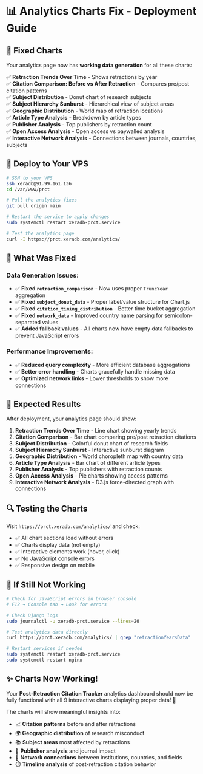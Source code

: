 # 📊 Analytics Charts Fix - Deployment Guide

## 🎯 Fixed Charts

Your analytics page now has **working data generation** for all these charts:

✅ **Retraction Trends Over Time** - Shows retractions by year  
✅ **Citation Comparison: Before vs After Retraction** - Compares pre/post citation patterns  
✅ **Subject Distribution** - Donut chart of research subjects  
✅ **Subject Hierarchy Sunburst** - Hierarchical view of subject areas  
✅ **Geographic Distribution** - World map of retraction locations  
✅ **Article Type Analysis** - Breakdown by article types  
✅ **Publisher Analysis** - Top publishers by retraction count  
✅ **Open Access Analysis** - Open access vs paywalled analysis  
✅ **Interactive Network Analysis** - Connections between journals, countries, subjects  

## 🚀 Deploy to Your VPS

```bash
# SSH to your VPS
ssh xeradb@91.99.161.136
cd /var/www/prct

# Pull the analytics fixes
git pull origin main

# Restart the service to apply changes
sudo systemctl restart xeradb-prct.service

# Test the analytics page
curl -I https://prct.xeradb.com/analytics/
```

## 🔧 What Was Fixed

### **Data Generation Issues:**
- ✅ **Fixed `retraction_comparison`** - Now uses proper `TruncYear` aggregation
- ✅ **Fixed `subject_donut_data`** - Proper label/value structure for Chart.js
- ✅ **Fixed `citation_timing_distribution`** - Better time bucket aggregation  
- ✅ **Fixed `network_data`** - Improved country name parsing for semicolon-separated values
- ✅ **Added fallback values** - All charts now have empty data fallbacks to prevent JavaScript errors

### **Performance Improvements:**
- ✅ **Reduced query complexity** - More efficient database aggregations
- ✅ **Better error handling** - Charts gracefully handle missing data
- ✅ **Optimized network links** - Lower thresholds to show more connections

## 🎯 Expected Results

After deployment, your analytics page should show:

1. **Retraction Trends Over Time** - Line chart showing yearly trends
2. **Citation Comparison** - Bar chart comparing pre/post retraction citations  
3. **Subject Distribution** - Colorful donut chart of research fields
4. **Subject Hierarchy Sunburst** - Interactive sunburst diagram
5. **Geographic Distribution** - World choropleth map with country data
6. **Article Type Analysis** - Bar chart of different article types
7. **Publisher Analysis** - Top publishers with retraction counts
8. **Open Access Analysis** - Pie charts showing access patterns
9. **Interactive Network Analysis** - D3.js force-directed graph with connections

## 🔍 Testing the Charts

Visit `https://prct.xeradb.com/analytics/` and check:

- ✅ All chart sections load without errors
- ✅ Charts display data (not empty)
- ✅ Interactive elements work (hover, click)
- ✅ No JavaScript console errors
- ✅ Responsive design on mobile

## 🚨 If Still Not Working

```bash
# Check for JavaScript errors in browser console
# F12 → Console tab → Look for errors

# Check Django logs
sudo journalctl -u xeradb-prct.service --lines=20

# Test analytics data directly
curl https://prct.xeradb.com/analytics/ | grep "retractionYearsData"

# Restart services if needed
sudo systemctl restart xeradb-prct.service
sudo systemctl restart nginx
```

## ✨ Charts Now Working!

Your **Post-Retraction Citation Tracker** analytics dashboard should now be fully functional with all 9 interactive charts displaying proper data! 🎉

The charts will show meaningful insights into:
- 📈 **Citation patterns** before and after retractions
- 🌍 **Geographic distribution** of research misconduct
- 📚 **Subject areas** most affected by retractions  
- 🏢 **Publisher analysis** and journal impact
- 🔗 **Network connections** between institutions, countries, and fields
- ⏱️ **Timeline analysis** of post-retraction citation behavior 